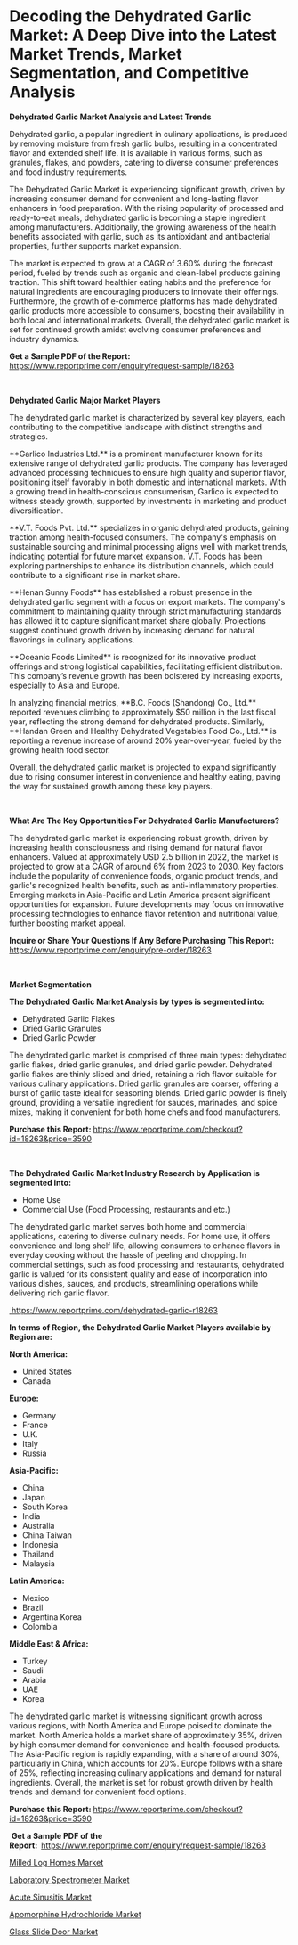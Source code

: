 <p><h1>Decoding the Dehydrated Garlic Market: A Deep Dive into the Latest Market Trends, Market Segmentation, and Competitive Analysis</h1></p><p><strong>Dehydrated Garlic Market Analysis and Latest Trends</strong></p>
<p><p>Dehydrated garlic, a popular ingredient in culinary applications, is produced by removing moisture from fresh garlic bulbs, resulting in a concentrated flavor and extended shelf life. It is available in various forms, such as granules, flakes, and powders, catering to diverse consumer preferences and food industry requirements.</p><p>The Dehydrated Garlic Market is experiencing significant growth, driven by increasing consumer demand for convenient and long-lasting flavor enhancers in food preparation. With the rising popularity of processed and ready-to-eat meals, dehydrated garlic is becoming a staple ingredient among manufacturers. Additionally, the growing awareness of the health benefits associated with garlic, such as its antioxidant and antibacterial properties, further supports market expansion.</p><p>The market is expected to grow at a CAGR of 3.60% during the forecast period, fueled by trends such as organic and clean-label products gaining traction. This shift toward healthier eating habits and the preference for natural ingredients are encouraging producers to innovate their offerings. Furthermore, the growth of e-commerce platforms has made dehydrated garlic products more accessible to consumers, boosting their availability in both local and international markets. Overall, the dehydrated garlic market is set for continued growth amidst evolving consumer preferences and industry dynamics.</p></p>
<p><strong>Get a Sample PDF of the Report:&nbsp;</strong> <a href="https://www.reportprime.com/enquiry/request-sample/18263?utm_campaign=1126&utm_medium=2&utm_source=Github&utm_content=ia&utm_term=21112024&utm_id=dehydrated-garlic">https://www.reportprime.com/enquiry/request-sample/18263</a></p>
<p>&nbsp;</p>
<p><strong>Dehydrated Garlic Major Market Players</strong></p>
<p><p>The dehydrated garlic market is characterized by several key players, each contributing to the competitive landscape with distinct strengths and strategies. </p><p>**Garlico Industries Ltd.** is a prominent manufacturer known for its extensive range of dehydrated garlic products. The company has leveraged advanced processing techniques to ensure high quality and superior flavor, positioning itself favorably in both domestic and international markets. With a growing trend in health-conscious consumerism, Garlico is expected to witness steady growth, supported by investments in marketing and product diversification.</p><p>**V.T. Foods Pvt. Ltd.** specializes in organic dehydrated products, gaining traction among health-focused consumers. The company's emphasis on sustainable sourcing and minimal processing aligns well with market trends, indicating potential for future market expansion. V.T. Foods has been exploring partnerships to enhance its distribution channels, which could contribute to a significant rise in market share.</p><p>**Henan Sunny Foods** has established a robust presence in the dehydrated garlic segment with a focus on export markets. The company's commitment to maintaining quality through strict manufacturing standards has allowed it to capture significant market share globally. Projections suggest continued growth driven by increasing demand for natural flavorings in culinary applications.</p><p>**Oceanic Foods Limited** is recognized for its innovative product offerings and strong logistical capabilities, facilitating efficient distribution. This company’s revenue growth has been bolstered by increasing exports, especially to Asia and Europe.</p><p>In analyzing financial metrics, **B.C. Foods (Shandong) Co., Ltd.** reported revenues climbing to approximately $50 million in the last fiscal year, reflecting the strong demand for dehydrated products. Similarly, **Handan Green and Healthy Dehydrated Vegetables Food Co., Ltd.** is reporting a revenue increase of around 20% year-over-year, fueled by the growing health food sector.</p><p>Overall, the dehydrated garlic market is projected to expand significantly due to rising consumer interest in convenience and healthy eating, paving the way for sustained growth among these key players.</p></p>
<p>&nbsp;</p>
<p><strong>What Are The Key Opportunities For Dehydrated Garlic Manufacturers?</strong></p>
<p><p>The dehydrated garlic market is experiencing robust growth, driven by increasing health consciousness and rising demand for natural flavor enhancers. Valued at approximately USD 2.5 billion in 2022, the market is projected to grow at a CAGR of around 6% from 2023 to 2030. Key factors include the popularity of convenience foods, organic product trends, and garlic's recognized health benefits, such as anti-inflammatory properties. Emerging markets in Asia-Pacific and Latin America present significant opportunities for expansion. Future developments may focus on innovative processing technologies to enhance flavor retention and nutritional value, further boosting market appeal.</p></p>
<p><strong>Inquire or Share Your Questions If Any Before Purchasing This Report:</strong> <a href="https://www.reportprime.com/enquiry/pre-order/18263?utm_campaign=1126&utm_medium=2&utm_source=Github&utm_content=ia&utm_term=21112024&utm_id=dehydrated-garlic">https://www.reportprime.com/enquiry/pre-order/18263</a></p>
<p>&nbsp;</p>
<p><strong>Market Segmentation</strong></p>
<p><strong>The Dehydrated Garlic Market Analysis by types is segmented into:</strong></p>
<p><ul><li>Dehydrated Garlic Flakes</li><li>Dried Garlic Granules</li><li>Dried Garlic Powder</li></ul></p>
<p><p>The dehydrated garlic market is comprised of three main types: dehydrated garlic flakes, dried garlic granules, and dried garlic powder. Dehydrated garlic flakes are thinly sliced and dried, retaining a rich flavor suitable for various culinary applications. Dried garlic granules are coarser, offering a burst of garlic taste ideal for seasoning blends. Dried garlic powder is finely ground, providing a versatile ingredient for sauces, marinades, and spice mixes, making it convenient for both home chefs and food manufacturers.</p></p>
<p><strong>Purchase this Report:&nbsp;</strong><a href="https://www.reportprime.com/checkout?id=18263&price=3590&utm_campaign=1126&utm_medium=2&utm_source=Github&utm_content=ia&utm_term=21112024&utm_id=dehydrated-garlic">https://www.reportprime.com/checkout?id=18263&price=3590</a></p>
<p>&nbsp;</p>
<p><strong>The Dehydrated Garlic Market Industry Research by Application is segmented into:</strong></p>
<p><ul><li>Home Use</li><li>Commercial Use (Food Processing, restaurants and etc.)</li></ul></p>
<p><p>The dehydrated garlic market serves both home and commercial applications, catering to diverse culinary needs. For home use, it offers convenience and long shelf life, allowing consumers to enhance flavors in everyday cooking without the hassle of peeling and chopping. In commercial settings, such as food processing and restaurants, dehydrated garlic is valued for its consistent quality and ease of incorporation into various dishes, sauces, and products, streamlining operations while delivering rich garlic flavor.</p></p>
<p><a href="https://www.reportprime.com/dehydrated-garlic-r18263?utm_campaign=1126&utm_medium=2&utm_source=Github&utm_content=ia&utm_term=21112024&utm_id=dehydrated-garlic">&nbsp;https://www.reportprime.com/dehydrated-garlic-r18263</a></p>
<p><strong>In terms of Region, the Dehydrated Garlic Market Players available by Region are:</strong></p>
<p>
    <p> <strong> North America: </strong>
        <ul>
            <li>United States</li>
            <li>Canada</li>
        </ul>
        </p> 
    <p> <strong> Europe: </strong>
        <ul>
            <li>Germany</li>
            <li>France</li>
            <li>U.K.</li>
            <li>Italy</li>
            <li>Russia</li>
        </ul>
        </p> 
    <p> <strong> Asia-Pacific: </strong>
        <ul>
            <li>China</li>
            <li>Japan</li>
            <li>South Korea</li>
            <li>India</li>
            <li>Australia</li>
            <li>China Taiwan</li>
            <li>Indonesia</li>
            <li>Thailand</li>
            <li>Malaysia</li>
        </ul>
        </p> 
    <p> <strong> Latin America: </strong>
        <ul>
            <li>Mexico</li>
            <li>Brazil</li>
            <li>Argentina Korea</li>
            <li>Colombia</li>
        </ul>
        </p> 
    <p> <strong> Middle East & Africa: </strong>
        <ul>
            <li>Turkey</li>
            <li>Saudi</li>
            <li>Arabia</li>
            <li>UAE</li>
            <li>Korea</li>
        </ul>
    </p>
    </p>
<p><p>The dehydrated garlic market is witnessing significant growth across various regions, with North America and Europe poised to dominate the market. North America holds a market share of approximately 35%, driven by high consumer demand for convenience and health-focused products. The Asia-Pacific region is rapidly expanding, with a share of around 30%, particularly in China, which accounts for 20%. Europe follows with a share of 25%, reflecting increasing culinary applications and demand for natural ingredients. Overall, the market is set for robust growth driven by health trends and demand for convenient food options.</p></p>
<p><strong>Purchase this Report: </strong><a href="https://www.reportprime.com/checkout?id=18263&price=3590&utm_campaign=1126&utm_medium=2&utm_source=Github&utm_content=ia&utm_term=21112024&utm_id=dehydrated-garlic">https://www.reportprime.com/checkout?id=18263&price=3590</a></p>
<p>&nbsp;<strong>Get a Sample PDF of the Report:&nbsp;&nbsp;</strong><a href="https://www.reportprime.com/enquiry/request-sample/18263?utm_campaign=1126&utm_medium=2&utm_source=Github&utm_content=ia&utm_term=21112024&utm_id=dehydrated-garlic">https://www.reportprime.com/enquiry/request-sample/18263</a></p>
<p><strong></strong></p>
<p><p><a href="https://www.linkedin.com/pulse/estimating-size-milled-log-homes-market-current-cagr-10and-ixmzc?utm_campaign=1126&utm_medium=2&utm_source=Github&utm_content=ia&utm_term=21112024&utm_id=dehydrated-garlic">Milled Log Homes Market</a></p><p><a href="https://www.linkedin.com/pulse/international-laboratory-spectrometer-market-growing-extraordinary-9mnrc?utm_campaign=1126&utm_medium=2&utm_source=Github&utm_content=ia&utm_term=21112024&utm_id=dehydrated-garlic">Laboratory Spectrometer Market</a></p><p><a href="https://issuu.com/reportprime-2/docs/acute-sinusitis-market-size-2030.pp_6cc7edc85c73a8?utm_campaign=1126&utm_medium=2&utm_source=Github&utm_content=ia&utm_term=21112024&utm_id=dehydrated-garlic">Acute Sinusitis Market</a></p><p><a href="https://issuu.com/reportprime-2/docs/apomorphine-hydrochloride-market-si_a076eb4f7c2ab3?utm_campaign=1126&utm_medium=2&utm_source=Github&utm_content=ia&utm_term=21112024&utm_id=dehydrated-garlic">Apomorphine Hydrochloride Market</a></p><p><a href="https://www.linkedin.com/pulse/examining-global-glass-slide-door-markets-87cagr-andmarketsizebetween-uqync?utm_campaign=1126&utm_medium=2&utm_source=Github&utm_content=ia&utm_term=21112024&utm_id=dehydrated-garlic">Glass Slide Door Market</a></p></p>